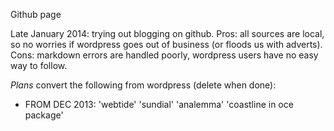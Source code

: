 Github page

Late January 2014: trying out blogging on github.  Pros: all sources are local, so no worries if wordpress goes out of business (or floods us with adverts).  Cons: markdown errors are handled poorly, wordpress users have no easy way to follow.

*Plans* convert the following from wordpress (delete when done):

- FROM DEC 2013: 'webtide' 'sundial' 'analemma' 'coastline in oce package'
